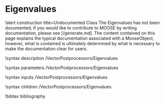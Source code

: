 <!-- MOOSE Documentation Stub: Remove this when content is added. -->

# Eigenvalues

!alert construction title=Undocumented Class
The Eigenvalues has not been documented, if you would like to contribute to MOOSE by
writing documentation, please see [/generate.md]. The content contained on this page explains
the typical documentation associated with a MooseObject; however, what is contained is ultimately
determined by what is necessary to make the documentation clear for users.

!syntax description /VectorPostprocessors/Eigenvalues

!syntax parameters /VectorPostprocessors/Eigenvalues

!syntax inputs /VectorPostprocessors/Eigenvalues

!syntax children /VectorPostprocessors/Eigenvalues

!bibtex bibliography
